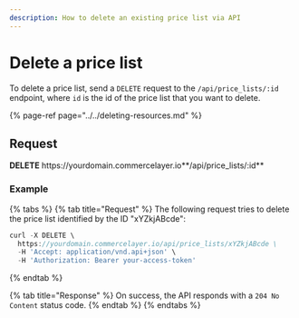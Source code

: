 ```yaml
---
description: How to delete an existing price list via API
---
```


# Delete a price list

To delete a price list, send a `DELETE` request to the `/api/price_lists/:id` endpoint, where `id` is the id of the price list that you want to delete.

{% page-ref page="../../deleting-resources.md" %}

## Request

**DELETE** https://<i></i>yourdomain.commercelayer.io**/api/price_lists/:id**

### Example

{% tabs %}
{% tab title="Request" %}
The following request tries to delete the price list identified by the ID "xYZkjABcde":

```javascript
curl -X DELETE \
  https://yourdomain.commercelayer.io/api/price_lists/xYZkjABcde \
  -H 'Accept: application/vnd.api+json' \
  -H 'Authorization: Bearer your-access-token'
```
{% endtab %}

{% tab title="Response" %}
On success, the API responds with a `204 No Content` status code.
{% endtab %}
{% endtabs %}

